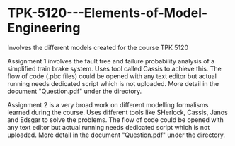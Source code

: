 # TPK-5120---Elements-of-Model-Engineering
Involves the different models created for the course TPK 5120

Assignment 1 involves the fault tree and failure probability analysis of a simplified train brake system. Uses tool called Cassis to achieve this. The flow of code (.pbc files) could be opened with any text editor but actual running needs dedicated script which is not uploaded. More detail in the document "Question.pdf" under the directory.

Assignment 2 is a very broad work on different modelling formalisms learned during the course. Uses different tools like SHerlock, Cassis, Janos and Edsgar to solve the problems. The flow of code could be opened with any text editor but actual running needs dedicated script which is not uploaded. More detail in the document "Question.pdf" under the directory.
